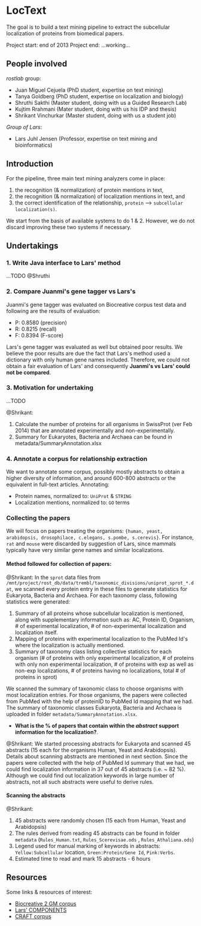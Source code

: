 # LocText

The goal is to build a text mining pipeline to extract the subcellular localization of proteins from biomedical papers.

Project start: end of 2013
Project end: ...working...

## People involved

_rostlab_ group:

* Juan Miguel Cejuela (PhD student, expertise on text mining)
* Tanya Goldberg (PhD student, expertise on localization and biology)
* Shruthi Sakthi (Master student, doing with us a Guided Research Lab)
* Kujtim Rrahmani (Mater student, doing with us his IDP and thesis)
* Shrikant Vinchurkar (Master student, doing with us a student job)

_Group of Lars_:

* Lars Juhl Jensen (Professor, expertise on text mining and bioinformatics)


## Introduction

For the pipeline, three main text mining analyzers come in place:

1. the recognition (& normalization) of protein mentions in text,
2. the recognition (& normalization) of localization mentions in text, and
3. the correct identification of the relationship, `protein` --> `subcellular localization(s)`.

We start from the basis of available systems to do 1 & 2. However, we do not discard improving these two systems if necessary.

## Undertakings

### 1. Write Java interface to Lars' method

...TODO @Shruthi

### 2. Compare Juanmi's gene tagger vs Lars's

Juanmi's gene tagger was evaluated on Biocreative corpus test data and following are the results of evaluation:

* P: 0.8580 (precision)
* R: 0.8215 (recall)
* F: 0.8394 (F-score)

Lars's gene tagger was evaluated as well but obtained poor results. We believe the poor results are due the fact that Lars's method used a dictionary with only human gene names included. Therefore, we could not obtain a fair evaluation of Lars' and consequently **Juanmi's vs Lars' could not be compared**.

### 3. Motivation for undertaking

...TODO

@Shrikant:

1. Calculate the number of proteins for all organisms in SwissProt (ver Feb 2014) that are annotated experimentally and non-experimentally.
2. Summary for Eukaryotes, Bacteria and Archaea can be found in metadata/SummaryAnnotation.xlsx

### 4. Annotate a corpus for relationship extraction

We want to annotate some corpus, possibly mostly abstracts to obtain a higher diversity of information, and around 600-800 abstracts or the equivalent in full-text articles. Annotating:

* Protein names, normalized to: `UniProt` & `STRING`
* Localization mentions, normalized to: `GO` terms

### Collecting the papers

We will focus on papers treating the organisms: `{human, yeast, arabidopsis, drosophilace, c.elegans, s.pombe, s.cerevis}`. For instance, `rat` and `mouse` were discarded by suggestion of Lars, since mammals typically have very similar gene names and similar localizations.

#### Method followed for collection of papers:

@Shrikant: In the `sprot` data files from `/mnt/project/rost_db/data/trembl/taxonomic_divisions/uniprot_sprot_*.dat`, we scanned every protein entry in these files to generate statistics for Eukaryota, Bacteria and Archaea. For each taxonomy class, following statistics were generated:

1. Summary of all proteins whose subcellular localization is mentioned, along with supplementary information such as: AC, Protein ID, Organism, # of experimental localization, # of non-experimental localization and localization itself.
2. Mapping of proteins with experimental localization to the PubMed Id's where the localization is actually mentioned.
3. Summary of taxonomy class listing collective statistics for each organism (# of proteins with only experimental localization, # of proteins with only non experimental localization, # of proteins with exp as well as non-exp localizations, # of proteins having no localizations, total # of proteins in sprot)

We scanned the summary of taxonomic class to choose organisms with most localization entries. For those organisms, the papers were collected from PubMed with the help of proteinID to PubMed Id mapping that we had. The summary of taxonomic classes Eukaryota, Bacteria and Archaea is uploaded in folder `metadata/SummaryAnnotation.xlsx`.

* **What is the % of papers that contain within the _abstract_ support information for the localization?**.

@Shrikant: We started processing abstracts for Eukaryota and scanned 45 abstracts (15 each for the organisms Human, Yeast and Arabidopsis). Details about scanning abstracts are mentioned in next section. Since the papers were collected with the help of PubMed Id summary that we had, we could find localization information in 37 out of 45 abstracts (i.e. ~ 82 %). Although we could find out localization keywords in large number of abstracts, not all such abstracts were useful to derive rules.

#### Scanning the abstracts

@Shrikant:

1. 45 abstracts were randomly chosen (15 each from Human, Yeast and Arabidopsis)
2. The rules derived from reading 45 abstracts can be found in folder `metadata` (`Rules_Human.txt`, `Rules_Scerevisae.ods` , `Rules_Athaliana.ods`)
3. Legend used for manual marking of keywords in abstracts: `Yellow:Subcellular` location, `Green:Protein/Gene Id`, `Pink:Verbs`.
4. Estimated time to read and mark 15 abstracts - 6 hours


## Resources

Some links & resources of interest:

* [Biocreative 2 GM corpus](http://www.biocreative.org/resources/corpora/biocreative-ii-corpus/)
* [Lars' COMPONENTS](http://compartments.jensenlab.org/Downloads)
* [CRAFT corpus](http://bionlp-corpora.sourceforge.net/CRAFT/)
